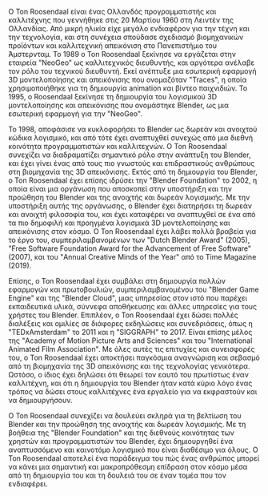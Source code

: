Ο Ton Roosendaal είναι ένας Ολλανδός προγραμματιστής και καλλιτέχνης που γεννήθηκε στις 20 Μαρτίου 1960 στη Λειντέν της Ολλανδίας. Από μικρή ηλικία είχε μεγάλο
ενδιαφέρον για την τέχνη και την τεχνολογία, και στη συνέχεια σπούδασε σχεδιασμό βιομηχανικών προϊόντων και καλλιτεχνική απεικόνιση στο Πανεπιστήμιο του Άμστερνταμ.
Το 1989 ο Ton Roosendaal ξεκίνησε να εργάζεται στην εταιρεία "NeoGeo" ως καλλιτεχνικός διευθυντής, και αργότερα ανέλαβε τον ρόλο του τεχνικού διευθυντή. Εκεί 
ανέπτυξε μια εσωτερική εφαρμογή 3D μοντελοποίησης και απεικόνισης που ονομαζόταν "Traces", η οποία χρησιμοποιήθηκε για τη δημιουργία animation και βίντεο παιχνιδιών.
Το 1995, ο Roosendaal ξεκίνησε τη δημιουργία του λογισμικού 3D μοντελοποίησης και απεικόνισης που ονομάστηκε Blender, ως μια εσωτερική εφαρμογή για την "NeoGeo".

Το 1998, αποφάσισε να κυκλοφορήσει το Blender ως δωρεάν και ανοιχτού κώδικα λογισμικό, και από τότε έχει αναπτυχθεί συνεχώς από μια διεθνή κοινότητα προγραμματιστών 
και καλλιτεχνών. Ο Ton Roosendaal συνεχίζει να διαδραματίζει σημαντικό ρόλο στην ανάπτυξη του Blender, και έχει γίνει ένας από τους πιο γνωστούς και επιδραστικούς 
ανθρώπους στη βιομηχανία της 3D απεικόνισης. Εκτός από τη δημιουργία του Blender, ο Ton Roosendaal έχει επίσης ιδρύσει την "Blender Foundation" το 2002, η οποία 
είναι μια οργάνωση που αποσκοπεί στην υποστήριξη και την προώθηση του Blender και της ανοιχτής και δωρεάν λογισμικής. Με την υποστήριξη αυτής της οργάνωσης, 
ο Blender έχει διατηρήσει τη δωρεάν και ανοιχτή φιλοσοφία του, και έχει καταφέρει να αναπτυχθεί σε ένα από τα πιο δημοφιλή και προηγμένα λογισμικά 3D μοντελοποίησης
και απεικόνισης στον κόσμο. Ο Ton Roosendaal έχει λάβει πολλά βραβεία για το έργο του, συμπεριλαμβανομένων των "Dutch Blender Award" (2005), "Free Software 
Foundation Award for the Advancement of Free Software" (2007), και του "Annual Creative Minds of the Year" από το Time Magazine (2019).

Επίσης, ο Ton Roosendaal έχει συμβάλει στη δημιουργία πολλών εφαρμογών και πρωτοβουλιών, συμπεριλαμβανομένου του "Blender Game Engine" και της "Blender Cloud", μιας υπηρεσίας στον ιστό που παρέχει εκπαιδευτικά υλικά, σύννεφα αποθήκευσης και άλλες υπηρεσίες για τους χρήστες του Blender. Επιπλέον, ο Ton Roosendaal έχει δώσει πολλές διαλέξεις και ομιλίες σε διάφορες εκδηλώσεις και συνεδριάσεις, όπως η "TEDxAmsterdam" το 2011 και η "SIGGRAPH" το 2017. Είναι επίσης μέλος της "Academy of Motion Picture Arts and Sciences" και του "International Animated Film Association". Με όλες αυτές τις επιτυχίες και συνεισφορές του, ο Ton Roosendaal έχει αποκτήσει παγκόσμια αναγνώριση και σεβασμό από τη βιομηχανία της 3D απεικόνισης και της τεχνολογίας γενικότερα. Ωστόσο, ο ίδιος έχει δηλώσει ότι θεωρεί τον εαυτό του πρωτίστως έναν καλλιτέχνη, και ότι η δημιουργία του Blender ήταν κατά κύριο λόγο ένας τρόπος να δώσει στους καλλιτέχνες ένα εργαλείο για να εκφραστούν και να δημιουργήσουν.

Ο Ton Roosendaal συνεχίζει να δουλεύει σκληρά για τη βελτίωση του Blender και την προώθηση της ανοιχτής και δωρεάν λογισμικής. Με τη βοήθεια της "Blender Foundation" και της διεθνούς κοινότητας των χρηστών και προγραμματιστών του Blender, έχει δημιουργηθεί ένα αναπτυσσόμενο και καινοτόμο λογισμικό που είναι διαθέσιμο για όλους. Ο Ton Roosendaal αποτελεί ένα παράδειγμα του πώς ένας ανθρώπος μπορεί να κάνει μια σημαντική και μακροπρόθεσμη επίδραση στον κόσμο μέσα από τη δημιουργία του και τη δουλειά του σε έναν τομέα που τον ενδιαφέρει.
